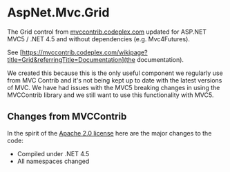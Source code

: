 AspNet.Mvc.Grid
===============

The Grid control from [mvccontrib.codeplex.com](https://mvccontrib.codeplex.com) updated for ASP.NET MVC5 / .NET 4.5 and without dependencies (e.g. Mvc4Futures).

See [https://mvccontrib.codeplex.com/wikipage?title=Grid&referringTitle=Documentation](the documentation).

We created this because this is the only useful component we regularly use from MVC Contrib and it's not being kept up to date with the latest versions of MVC. We have had issues with the MVC5 breaking changes in using the MVCContrib library and we still want to use this functionality with MVC5.

Changes from MVCContrib
-----------------------

In the spirit of the [Apache 2.0 license](https://tldrlegal.com/license/apache-license-2.0-%28apache-2.0%29) here are the major changes to the code:
* Compiled under .NET 4.5
* All namespaces changed
